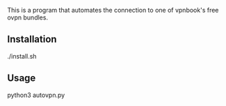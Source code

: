 This is a program that automates the connection to one of vpnbook's free ovpn bundles.  
## Installation  
  
./install.sh 
  
## Usage  
  
python3 autovpn.py
